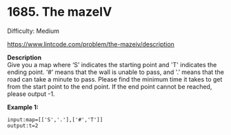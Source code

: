 # 1685. The mazeIV

Difficulty: Medium

https://www.lintcode.com/problem/the-mazeiv/description

**Description**  
Give you a map where ‘S’ indicates the starting point and 'T' indicates the ending point. ‘#’ means that the wall is unable to pass, and '.’ means that the road can take a minute to pass. Please find the minimum time it takes to get from the start point to the end point. If the end point cannot be reached, please output -1.

**Example 1:**
```
input:map=[['S','.'],['#','T']]
output:t=2
```
